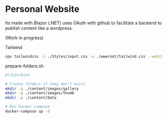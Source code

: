 # Personal Website

Its made with Blazor (.NET) uses OAuth with github to facilitate a backend to publish content like a wordpress.

(Work in progress)


Tailwind

```sh
npx tailwindcss -i ./Styles/input.css -o ./wwwroot/tailwind.css --watch
```


prepare-folders.sh

```sh
#!/bin/bash

# Create folders if they don't exist
mkdir -p ./content/images/gallery
mkdir -p ./content/images/thumb
mkdir -p ./content/data

# Run Docker Compose
docker-compose up -d
```
